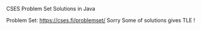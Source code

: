 CSES Problem Set Solutions in Java

Problem Set: https://cses.fi/problemset/
Sorry Some of solutions  gives TLE !  
